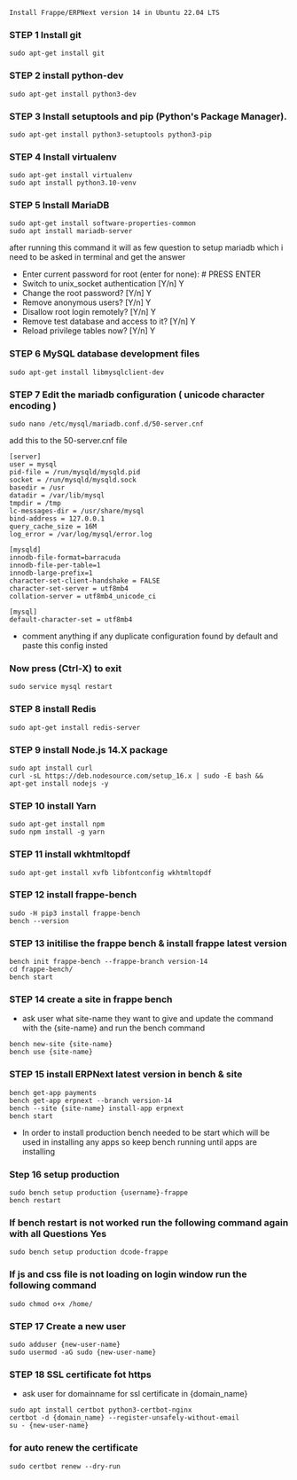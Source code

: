 `Install Frappe/ERPNext version 14 in Ubuntu 22.04 LTS`

### STEP 1 Install git
```
sudo apt-get install git
```
### STEP 2 install python-dev
```
sudo apt-get install python3-dev
```
### STEP 3 Install setuptools and pip (Python's Package Manager).
```
sudo apt-get install python3-setuptools python3-pip
```
### STEP 4 Install virtualenv
```
sudo apt-get install virtualenv
sudo apt install python3.10-venv
```
### STEP 5 Install MariaDB
```
sudo apt-get install software-properties-common
sudo apt install mariadb-server
```
after running this command it will as few question to setup mariadb which i need to be asked in terminal and get the answer
- Enter current password for root (enter for none): # PRESS ENTER
- Switch to unix_socket authentication [Y/n] Y
- Change the root password? [Y/n] Y
- Remove anonymous users? [Y/n] Y
- Disallow root login remotely? [Y/n] Y
- Remove test database and access to it? [Y/n] Y
- Reload privilege tables now? [Y/n] Y
### STEP 6 MySQL database development files
```
sudo apt-get install libmysqlclient-dev
```
### STEP 7 Edit the mariadb configuration ( unicode character encoding )
```
sudo nano /etc/mysql/mariadb.conf.d/50-server.cnf
```
add this to the 50-server.cnf file
```
[server]
user = mysql
pid-file = /run/mysqld/mysqld.pid
socket = /run/mysqld/mysqld.sock
basedir = /usr
datadir = /var/lib/mysql
tmpdir = /tmp
lc-messages-dir = /usr/share/mysql
bind-address = 127.0.0.1
query_cache_size = 16M
log_error = /var/log/mysql/error.log

[mysqld]
innodb-file-format=barracuda
innodb-file-per-table=1
innodb-large-prefix=1
character-set-client-handshake = FALSE
character-set-server = utf8mb4
collation-server = utf8mb4_unicode_ci      
 
[mysql]
default-character-set = utf8mb4
```
- comment anything if any duplicate configuration found by default and paste this config insted
### Now press (Ctrl-X) to exit
```
sudo service mysql restart
```
### STEP 8 install Redis
```
sudo apt-get install redis-server
```
### STEP 9 install Node.js 14.X package
```
sudo apt install curl
curl -sL https://deb.nodesource.com/setup_16.x | sudo -E bash &&
apt-get install nodejs -y
```
### STEP 10 install Yarn
```
sudo apt-get install npm
sudo npm install -g yarn
```
### STEP 11 install wkhtmltopdf
```sudo apt-get install xvfb libfontconfig wkhtmltopdf```
### STEP 12 install frappe-bench
```
sudo -H pip3 install frappe-bench
bench --version
```
### STEP 13 initilise the frappe bench & install frappe latest version
```
bench init frappe-bench --frappe-branch version-14
cd frappe-bench/
bench start
```
### STEP 14 create a site in frappe bench
- ask user what site-name they want to give and update the command with the {site-name} and run the bench command
```
bench new-site {site-name}
bench use {site-name}
```
### STEP 15 install ERPNext latest version in bench & site
```
bench get-app payments
bench get-app erpnext --branch version-14
bench --site {site-name} install-app erpnext
bench start
```
- In order to install production bench needed to be start which will be used in installing any apps so keep bench running until apps are installing

### Step 16 setup production
```
sudo bench setup production {username}-frappe
bench restart
```
### If bench restart is not worked run the following command again with all Questions Yes
```sudo bench setup production dcode-frappe```
### If js and css file is not loading on login window run the following command
```sudo chmod o+x /home/```
### STEP 17 Create a new user
```
sudo adduser {new-user-name}
sudo usermod -aG sudo {new-user-name}
```
### STEP 18 SSL certificate fot https
- ask user for domainname for ssl certificate in {domain_name}
```
sudo apt install certbot python3-certbot-nginx
certbot -d {domain_name} --register-unsafely-without-email
su - {new-user-name}
```
### for auto renew the certificate
```
sudo certbot renew --dry-run
```
